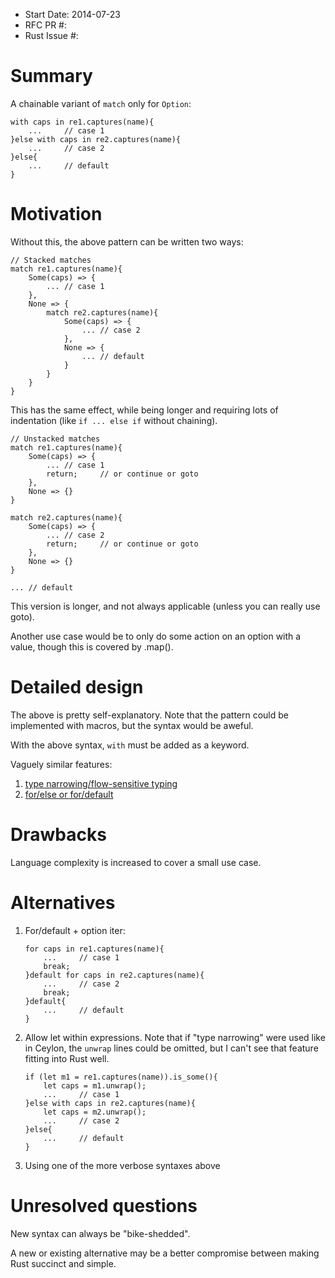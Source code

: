 - Start Date: 2014-07-23
- RFC PR #: 
- Rust Issue #: 

# Summary

A chainable variant of `match` only for `Option`:

    with caps in re1.captures(name){
        ...     // case 1
    }else with caps in re2.captures(name){
        ...     // case 2
    }else{
        ...     // default
    }

# Motivation

Without this, the above pattern can be written two ways:

    // Stacked matches
    match re1.captures(name){
        Some(caps) => {
            ... // case 1
        },
        None => {
            match re2.captures(name){
                Some(caps) => {
                    ... // case 2
                },
                None => {
                    ... // default
                }
            }
        }
    }

This has the same effect, while being longer and requiring lots of indentation
(like `if ... else if` without chaining).

    // Unstacked matches
    match re1.captures(name){
        Some(caps) => {
            ... // case 1
            return;     // or continue or goto
        },
        None => {}
    }
    
    match re2.captures(name){
        Some(caps) => {
            ... // case 2
            return;     // or continue or goto
        },
        None => {}
    }
    
    ... // default

This version is longer, and not always applicable (unless you can really use
goto).

Another use case would be to only do some action on an option with a value,
though this is covered by .map().

# Detailed design

The above is pretty self-explanatory. Note that the pattern could be
implemented with macros, but the syntax would be aweful.

With the above syntax, `with` must be added as a keyword.

Vaguely similar features:

1.  [type narrowing/flow-sensitive typing][1]
2.  [for/else or for/default][2]

[1]: http://ceylon-lang.org/documentation/current/introduction/#typesafe_null_and_flow_sensitive_typing
[2]: https://docs.python.org/3/reference/compound_stmts.html#the-for-statement

# Drawbacks

Language complexity is increased to cover a small use case.

# Alternatives

1.  For/default + option iter:
    
        for caps in re1.captures(name){
            ...     // case 1
            break;
        }default for caps in re2.captures(name){
            ...     // case 2
            break;
        }default{
            ...     // default
        }
2.  Allow let within expressions. Note that if "type narrowing" were used like
    in Ceylon, the `unwrap` lines could be omitted, but I can't see that
    feature fitting into Rust well.
    
        if (let m1 = re1.captures(name)).is_some(){
            let caps = m1.unwrap();
            ...     // case 1
        }else with caps in re2.captures(name){
            let caps = m2.unwrap();
            ...     // case 2
        }else{
            ...     // default
        }
3.  Using one of the more verbose syntaxes above

# Unresolved questions

New syntax can always be "bike-shedded".

A new or existing alternative may be a better compromise between making Rust
succinct and simple.
